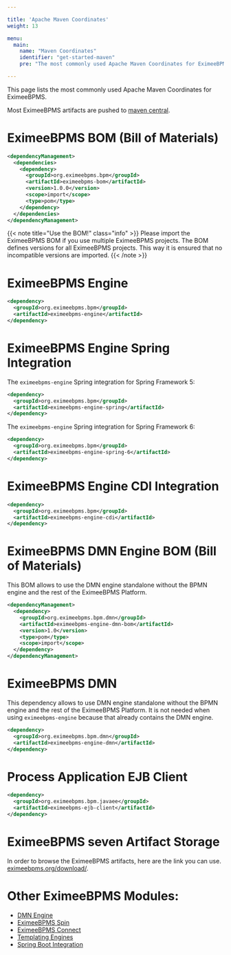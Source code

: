 ```yaml
---

title: 'Apache Maven Coordinates'
weight: 13

menu:
  main:
    name: "Maven Coordinates"
    identifier: "get-started-maven"
    pre: "The most commonly used Apache Maven Coordinates for EximeeBPMS."

---
```


This page lists the most commonly used Apache Maven Coordinates for EximeeBPMS.

Most EximeeBPMS artifacts are pushed to [maven central](https://central.sonatype.com/).


# EximeeBPMS BOM (Bill of Materials)

```xml
<dependencyManagement>
  <dependencies>
    <dependency>
      <groupId>org.eximeebpms.bpm</groupId>
      <artifactId>eximeebpms-bom</artifactId>
      <version>1.0.0</version>
      <scope>import</scope>
      <type>pom</type>
    </dependency>
  </dependencies>
</dependencyManagement>
```

{{< note title="Use the BOM!" class="info" >}}
  Please import the EximeeBPMS BOM if you use multiple EximeeBPMS projects. The BOM defines versions for all EximeeBPMS projects. This way it is ensured that no incompatible versions are imported.
{{< /note >}}


# EximeeBPMS Engine

```xml
<dependency>
  <groupId>org.eximeebpms.bpm</groupId>
  <artifactId>eximeebpms-engine</artifactId>
</dependency>
```


# EximeeBPMS Engine Spring Integration

The `eximeebpms-engine` Spring integration for Spring Framework 5:

```xml
<dependency>
  <groupId>org.eximeebpms.bpm</groupId>
  <artifactId>eximeebpms-engine-spring</artifactId>
</dependency>
```

The `eximeebpms-engine` Spring integration for Spring Framework 6:

```xml
<dependency>
  <groupId>org.eximeebpms.bpm</groupId>
  <artifactId>eximeebpms-engine-spring-6</artifactId>
</dependency>
```

# EximeeBPMS Engine CDI Integration

```xml
<dependency>
  <groupId>org.eximeebpms.bpm</groupId>
  <artifactId>eximeebpms-engine-cdi</artifactId>
</dependency>
```

# EximeeBPMS DMN Engine BOM (Bill of Materials)
This BOM allows to use the DMN engine standalone without the BPMN engine and the rest of the EximeeBPMS Platform.

```xml
<dependencyManagement>
  <dependency>
    <groupId>org.eximeebpms.bpm.dmn</groupId>
    <artifactId>eximeebpms-engine-dmn-bom</artifactId>
    <version>1.0</version>
    <type>pom</type>
    <scope>import</scope>
  </dependency>
</dependencyManagement>
```

# EximeeBPMS DMN
This dependency allows to use DMN engine standalone without the BPMN engine and the rest of the EximeeBPMS Platform.
It is not needed when using `eximeebpms-engine` because that already contains the DMN engine.

```xml
<dependency>
  <groupId>org.eximeebpms.bpm.dmn</groupId>
  <artifactId>eximeebpms-engine-dmn</artifactId>
</dependency>
```

# Process Application EJB Client

```xml
<dependency>
  <groupId>org.eximeebpms.bpm.javaee</groupId>
  <artifactId>eximeebpms-ejb-client</artifactId>
</dependency>
```

# EximeeBPMS seven Artifact Storage

In order to browse the EximeeBPMS artifacts, here are the link you can use.
[eximeebpms.org/download/](https://eximeebpms.org/download/). 


# Other EximeeBPMS Modules:

* [DMN Engine](/manual/latest/user-guide/dmn-engine/embed/#maven-coordinates)
* [EximeeBPMS Spin](/manual/latest/reference/spin)
* [EximeeBPMS Connect](/manual/latest/reference/connect/#maven-coordinates)
* [Templating Engines](/manual/latest/user-guide/process-engine/templating/#install-a-template-engine-for-an-embedded-process-engine)
* [Spring Boot Integration](/manual/latest/user-guide/spring-boot-integration/)
